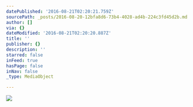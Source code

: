 ```yaml
---
datePublished: '2016-08-21T02:20:21.759Z'
sourcePath: _posts/2016-08-20-12bfa8d6-73b4-4028-ad4b-224c3fd45d2b.md
author: []
via: {}
dateModified: '2016-08-21T02:20:20.887Z'
title: ''
publisher: {}
description: ''
starred: false
inFeed: true
hasPage: false
inNav: false
_type: MediaObject

---
```

![](https://imgflo.herokuapp.com/graph/vahj1ThiexotieMo/ebeb45894624cc466c5022b17d51ab66/croprotate.jpg?cropheight=2137&cropwidth=2853&degrees=0&input=https%3A%2F%2Fthe-grid-user-content.s3-us-west-2.amazonaws.com%2F6487c79f-5a4e-4eef-ab7c-a8c686ccef1a.jpg&x=0&y=0)